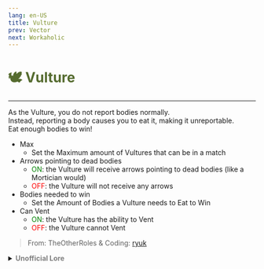 ```yaml
---
lang: en-US
title: Vulture
prev: Vector
next: Workaholic
---
```


# <font color="#556b2f">🕊️ <b>Vulture</b></font> <Badge text="Chaos" type="tip" vertical="middle"/>
---

As the Vulture, you do not report bodies normally.<br>
Instead, reporting a body causes you to eat it, making it unreportable.<br>
Eat enough bodies to win!
* Max
  * Set the Maximum amount of Vultures that can be in a match
* Arrows pointing to dead bodies
  * <font color=green>ON</font>: the Vulture will receive arrows pointing to dead bodies (like a Mortician would)
  * <font color=red>OFF</font>: the Vulture will not receive any arrows
* Bodies needed to win
  * Set the Amount of Bodies a Vulture needs to Eat to Win
* Can Vent
  * <font color=green>ON</font>: the Vulture has the ability to Vent
  * <font color=red>OFF</font>: the Vulture cannot Vent

> From: TheOtherRoles & Coding: [ryuk](#) 

<details>
<summary><b><font color=gray>Unofficial Lore</font></b></summary>

The vulture always had a weird taste eating raw meat he also had a good sense of smell he even was a detective because he could smell bodies...and the Culprit on one case the vulture saw a horrible sight a couple in a park heads smashed in with rocks and their leftovers...were spread all over the playground how horrible its disgusting everyone vomited at the sight except the vulture he started to drool he reached for the splattered brain and stuffed it into His Mouth everyone was horrified while the vulture Just ate it all up Chomp chomp munch munch gobble gobble gulp gulp Everyone ran you heard screams everywhere the vulture with His bloody Hands mouth covered in blood stood there all alone in the dark on the playground where a horrible crime took place he heard sirens and ran away into a dark alley he heard gun shots even got hit by one the He escaped but Just barely escaped into a dark corner the vulture laughed as he put his face in His hands he then said this "This place reeks of death, There's a chill in the air and i barely escaped being killed by a hair sorry to disappoint that is Not where where this ends!" He then went into hiding lurking in the dark smelling and searching for bodies whenever he is then one day he saw two people walk in a rose garden towards the Woods they stopped to smell the Roses then continued these Woods were hunting grounds popular to hunt and the two people which the vulture followed separated he followed one that Person trippped and fell his head smashed against the Rocks it was a bloody mess but the vulture saw it smiled and laughed as he devoured the body it was bitter yet so sweet but as the vulture was eating dogs barked he looked up saw hunting dogs they smelled the Meat he ran away ran for his life but the hunter shot the bullet hit straight into the vultures head he dropped dead and the wild animals ate his body...
> Submitted by: Kira (Vampire)
</details>